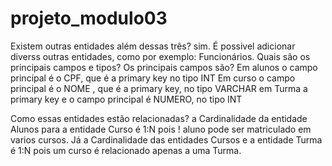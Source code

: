 # projeto_modulo03
Existem outras entidades além dessas três?
sim. É possivel adicionar diverss outras entidades, como por exemplo: Funcionários.
Quais são os principais campos e tipos?
Os principais campos são?
Em alunos o campo principal é o CPF, que é a primary key no tipo INT
Em curso o campo principal é o NOME , que é a primary key, no tipo VARCHAR
em Turma a primary key e o campo principal é NUMERO, no tipo INT

Como essas entidades estão relacionadas?
a Cardinalidade da entidade Alunos para a entidade Curso é 1:N pois ! aluno pode ser matriculado em varios cursos. Já a Cardinalidade das entidades Cursos e a entidade Turma é 1:N pois um curso é relacionado apenas a uma Turma. 
